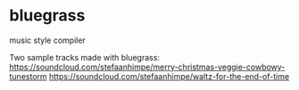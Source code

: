 # bluegrass
music style compiler

Two sample tracks made with bluegrass:
https://soundcloud.com/stefaanhimpe/merry-christmas-veggie-cowbowy-tunestorm
https://soundcloud.com/stefaanhimpe/waltz-for-the-end-of-time

